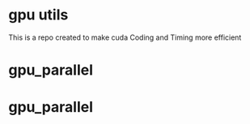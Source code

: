 # gpu utils
This is a repo created to make cuda Coding and Timing more efficient
# gpu_parallel
# gpu_parallel
